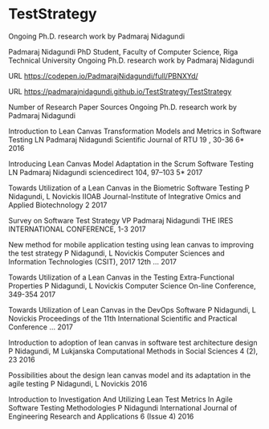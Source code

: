 # TestStrategy
Ongoing Ph.D. research work by Padmaraj Nidagundi

Padmaraj Nidagundi
PhD Student, Faculty of Computer Science, Riga Technical University
Ongoing Ph.D. research work by Padmaraj Nidagundi

URL
https://codepen.io/PadmarajNidagundi/full/PBNXYd/

URL
https://padmarajnidagundi.github.io/TestStrategy/TestStrategy

Number of Research Paper Sources
Ongoing Ph.D. research work by Padmaraj Nidagundi

Introduction to Lean Canvas Transformation Models and Metrics in Software Testing LN Padmaraj Nidagundi Scientific Journal of RTU 19 , 30-36	6*	2016

Introducing Lean Canvas Model Adaptation in the Scrum Software Testing LN Padmaraj Nidagundi sciencedirect 104, 97–103	5*	2017

Towards Utilization of a Lean Canvas in the Biometric Software Testing P Nidagundi, L Novickis IIOAB Journal-Institute of Integrative Omics and Applied Biotechnology	2	2017

Survey on Software Test Strategy VP Padmaraj Nidagundi THE IRES INTERNATIONAL CONFERENCE, 1-3	2017

New method for mobile application testing using lean canvas to improving the test strategy P Nidagundi, L Novickis Computer Sciences and Information Technologies (CSIT), 2017 12th …	2017

Towards Utilization of a Lean Canvas in the Testing Extra-Functional Properties P Nidagundi, L Novickis Computer Science On-line Conference, 349-354	2017

Towards Utilization of Lean Canvas in the DevOps Software P Nidagundi, L Novickis Proceedings of the 11th International Scientific and Practical Conference …	2017

Introduction to adoption of lean canvas in software test architecture design P Nidagundi, M Lukjanska Computational Methods in Social Sciences 4 (2), 23	2016

Possibilities about the design lean canvas model and its adaptation in the agile testing P Nidagundi, L Novickis 2016 

Introduction to Investigation And Utilizing Lean Test Metrics In Agile Software Testing Methodologies P Nidagundi International Journal of Engineering Research and Applications 6 (Issue 4) 2016
